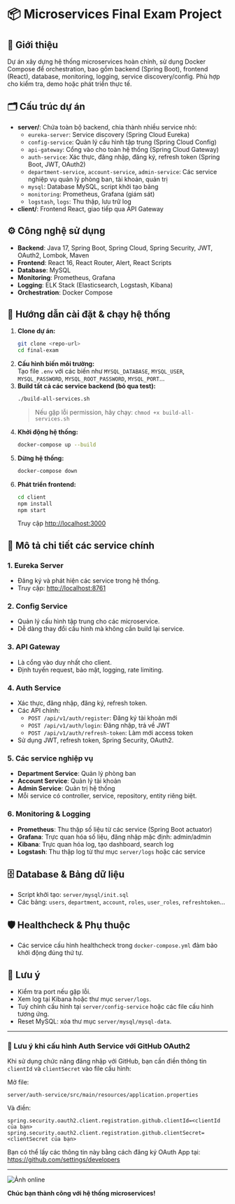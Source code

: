 # 📦 Microservices Final Exam Project

## 📝 Giới thiệu
Dự án xây dựng hệ thống microservices hoàn chỉnh, sử dụng Docker Compose để orchestration, bao gồm backend (Spring Boot), frontend (React), database, monitoring, logging, service discovery/config. Phù hợp cho kiểm tra, demo hoặc phát triển thực tế.

## 🗂️ Cấu trúc dự án
- **server/**: Chứa toàn bộ backend, chia thành nhiều service nhỏ:
  - `eureka-server`: Service discovery (Spring Cloud Eureka)
  - `config-service`: Quản lý cấu hình tập trung (Spring Cloud Config)
  - `api-gateway`: Cổng vào cho toàn hệ thống (Spring Cloud Gateway)
  - `auth-service`: Xác thực, đăng nhập, đăng ký, refresh token (Spring Boot, JWT, OAuth2)
  - `department-service`, `account-service`, `admin-service`: Các service nghiệp vụ quản lý phòng ban, tài khoản, quản trị
  - `mysql`: Database MySQL, script khởi tạo bảng
  - `monitoring`: Prometheus, Grafana (giám sát)
  - `logstash`, `logs`: Thu thập, lưu trữ log
- **client/**: Frontend React, giao tiếp qua API Gateway

## ⚙️ Công nghệ sử dụng
- **Backend**: Java 17, Spring Boot, Spring Cloud, Spring Security, JWT, OAuth2, Lombok, Maven
- **Frontend**: React 16, React Router, Alert, React Scripts
- **Database**: MySQL
- **Monitoring**: Prometheus, Grafana
- **Logging**: ELK Stack (Elasticsearch, Logstash, Kibana)
- **Orchestration**: Docker Compose

## 🚀 Hướng dẫn cài đặt & chạy hệ thống
1. **Clone dự án:**
   ```bash
   git clone <repo-url>
   cd final-exam
   ```
2. **Cấu hình biến môi trường:**  
   Tạo file `.env` với các biến như `MYSQL_DATABASE`, `MYSQL_USER`, `MYSQL_PASSWORD`, `MYSQL_ROOT_PASSWORD`, `MYSQL_PORT`...
3. **Build tất cả các service backend (bỏ qua test):**
   ```bash
   ./build-all-services.sh
   ```
   > Nếu gặp lỗi permission, hãy chạy: `chmod +x build-all-services.sh`
4. **Khởi động hệ thống:**
   ```bash
   docker-compose up --build
   ```
5. **Dừng hệ thống:**
   ```bash
   docker-compose down
   ```
6. **Phát triển frontend:**
   ```bash
   cd client
   npm install
   npm start
   ```
   Truy cập [http://localhost:3000](http://localhost:3000)

## 🔑 Mô tả chi tiết các service chính

### 1. **Eureka Server**
- Đăng ký và phát hiện các service trong hệ thống.
- Truy cập: [http://localhost:8761](http://localhost:8761)

### 2. **Config Service**
- Quản lý cấu hình tập trung cho các microservice.
- Dễ dàng thay đổi cấu hình mà không cần build lại service.

### 3. **API Gateway**
- Là cổng vào duy nhất cho client.
- Định tuyến request, bảo mật, logging, rate limiting.

### 4. **Auth Service**
- Xác thực, đăng nhập, đăng ký, refresh token.
- Các API chính:
  - `POST /api/v1/auth/register`: Đăng ký tài khoản mới
  - `POST /api/v1/auth/login`: Đăng nhập, trả về JWT
  - `POST /api/v1/auth/refresh-token`: Làm mới access token
- Sử dụng JWT, refresh token, Spring Security, OAuth2.

### 5. **Các service nghiệp vụ**
- **Department Service**: Quản lý phòng ban
- **Account Service**: Quản lý tài khoản
- **Admin Service**: Quản trị hệ thống
- Mỗi service có controller, service, repository, entity riêng biệt.

### 6. **Monitoring & Logging**
- **Prometheus**: Thu thập số liệu từ các service (Spring Boot actuator)
- **Grafana**: Trực quan hóa số liệu, đăng nhập mặc định: admin/admin
- **Kibana**: Trực quan hóa log, tạo dashboard, search log
- **Logstash**: Thu thập log từ thư mục `server/logs` hoặc các service

## 🗄️ Database & Bảng dữ liệu
- Script khởi tạo: `server/mysql/init.sql`
- Các bảng: `users`, `department`, `account`, `roles`, `user_roles`, `refreshtoken`...

## 🛡️ Healthcheck & Phụ thuộc
- Các service cấu hình healthcheck trong `docker-compose.yml` đảm bảo khởi động đúng thứ tự.

## 📝 Lưu ý
- Kiểm tra port nếu gặp lỗi.
- Xem log tại Kibana hoặc thư mục `server/logs`.
- Tuỳ chỉnh cấu hình tại `server/config-service` hoặc các file cấu hình tương ứng.
- Reset MySQL: xóa thư mục `server/mysql/mysql-data`.

---
### 🔑 Lưu ý khi cấu hình Auth Service với GitHub OAuth2

Khi sử dụng chức năng đăng nhập với GitHub, bạn cần điền thông tin `clientId` và `clientSecret` vào file cấu hình:

Mở file:
```
server/auth-service/src/main/resources/application.properties
```
Và điền:
```
spring.security.oauth2.client.registration.github.clientId=<clientId của bạn>
spring.security.oauth2.client.registration.github.clientSecret=<clientSecret của bạn>
```
Bạn có thể lấy các thông tin này bằng cách đăng ký OAuth App tại:  
https://github.com/settings/developers

---
![Ảnh online](https://www.mermaidchart.com/raw/782a050e-f05a-414d-87bd-840e45651d9b?theme=light&version=v0.1&format=svg)

**Chúc bạn thành công với hệ thống microservices!** 